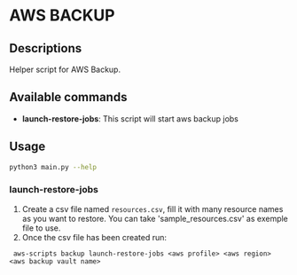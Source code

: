 # AWS BACKUP

## Descriptions

Helper script for AWS Backup.

## Available commands

- **launch-restore-jobs**: This script will start aws backup jobs

## Usage
```Bash
python3 main.py --help
```


###  launch-restore-jobs

1) Create a csv file named `resources.csv`, fill it with many resource names as you want to restore. You can take 'sample_resources.csv' as exemple file to use.
2) Once the csv file has been created run:
```
 aws-scripts backup launch-restore-jobs <aws profile> <aws region> <aws backup vault name>
```